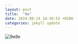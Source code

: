 ```yaml
---
layout: post
title:  "9e"
date: 2024-08-14 18:30:53 +0200
categories: jekyll update
---
```





![9e]()*9e*&nbsp;



[jekyll-docs]: https://jekyllrb.com/docs/home
[jekyll-gh]:   https://github.com/jekyll/jekyll
[jekyll-talk]: https://talk.jekyllrb.com/
